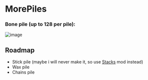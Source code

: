 # MorePiles

### Bone pile (up to 128 per pile):

![image](https://user-images.githubusercontent.com/69315569/126160730-b61b720a-bf05-4809-b88b-b2368196e101.png)

## Roadmap
- Stick pile (maybe i will never make it, so use [Stacks](https://mods.vintagestory.at/show/mod/271) mod instead)
- Wax pile
- Chains pile
